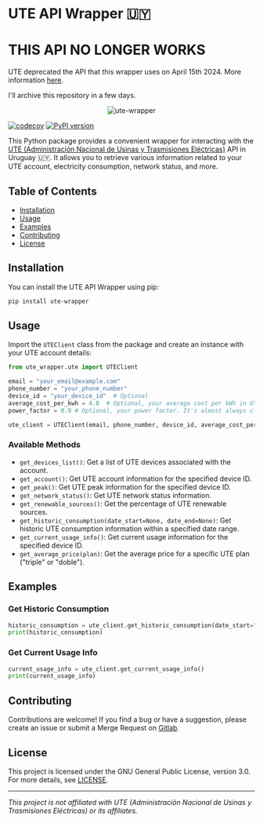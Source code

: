 # UTE API Wrapper 🇺🇾

# THIS API NO LONGER WORKS

UTE deprecated the API that this wrapper uses on April 15th 2024. More information [here](https://github.com/rogsme/ute_homeassistant_integration/issues/3#issuecomment-2054332575).

I'll archive this repository in a few days.

<p align="center">
    <img src="https://gitlab.com/uploads/-/system/project/avatar/48558040/icon.png" alt="ute-wrapper"/>
</p>

[![codecov](https://codecov.io/gl/rogs/ute/graph/badge.svg?token=D1B2J3EB6K)](https://codecov.io/gl/rogs/ute)
[![PyPI version](https://badge.fury.io/py/ute-wrapper.svg)](https://badge.fury.io/py/ute-wrapper)

This Python package provides a convenient wrapper for interacting with the [UTE (Administración Nacional de Usinas y Trasmisiones Eléctricas)](https://portal.ute.com.uy/) API in Uruguay 🇺🇾. It allows you to retrieve various information related to your UTE account, electricity consumption, network status, and more.

## Table of Contents

- [Installation](#installation)
- [Usage](#usage)
- [Examples](#examples)
- [Contributing](#contributing)
- [License](#license)

## Installation

You can install the UTE API Wrapper using pip:

```bash
pip install ute-wrapper
```

## Usage

Import the `UTEClient` class from the package and create an instance with your UTE account details:

```python
from ute_wrapper.ute import UTEClient

email = "your_email@example.com"
phone_number = "your_phone_number"
device_id = "your_device_id"  # Optional
average_cost_per_kwh = 4.0  # Optional, your average cost per kWh in UYU
power_factor = 0.9 # Optional, your power factor. It's almost always close to 1

ute_client = UTEClient(email, phone_number, device_id, average_cost_per_kwh, power_factor)
```

### Available Methods

- `get_devices_list()`: Get a list of UTE devices associated with the account.
- `get_account()`: Get UTE account information for the specified device ID.
- `get_peak()`: Get UTE peak information for the specified device ID.
- `get_network_status()`: Get UTE network status information.
- `get_renewable_sources()`: Get the percentage of UTE renewable sources.
- `get_historic_consumption(date_start=None, date_end=None)`: Get historic UTE consumption information within a specified date range.
- `get_current_usage_info()`: Get current usage information for the specified device ID.
- `get_average_price(plan)`: Get the average price for a specific UTE plan ("triple" or "doble").


## Examples

### Get Historic Consumption

```python
historic_consumption = ute_client.get_historic_consumption(date_start="2023-08-01", date_end="2023-08-15")
print(historic_consumption)
```

### Get Current Usage Info

```python
current_usage_info = ute_client.get_current_usage_info()
print(current_usage_info)
```

## Contributing

Contributions are welcome! If you find a bug or have a suggestion, please create an issue or submit a Merge Request on [Gitlab](https://gitlab.com/rogs/ute).

## License

This project is licensed under the GNU General Public License, version 3.0. For more details, see [LICENSE](LICENSE).

---

*This project is not affiliated with UTE (Administración Nacional de Usinas y Trasmisiones Eléctricas) or its affiliates.*
